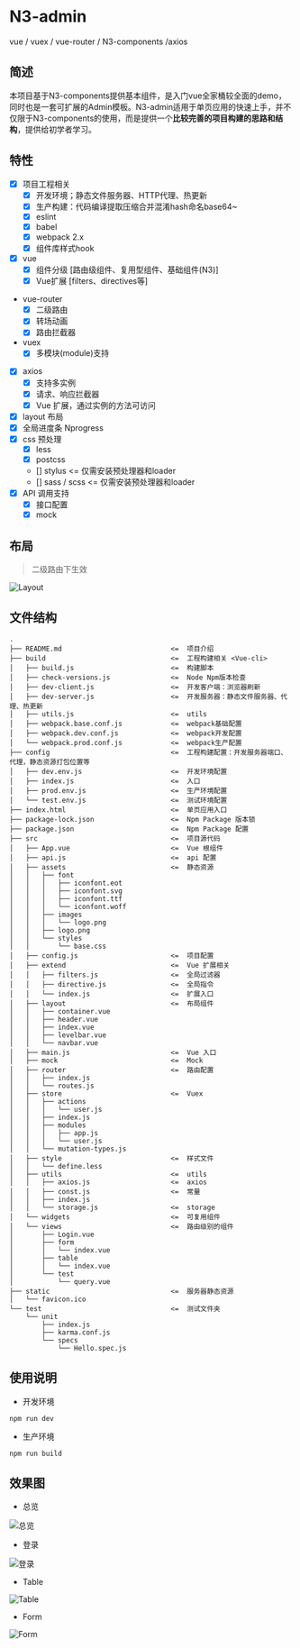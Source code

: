 # N3-admin

vue / vuex / vue-router / N3-components /axios

简述
---

本项目基于N3-components提供基本组件，是入门vue全家桶较全面的demo，同时也是一套可扩展的Admin模板。N3-admin适用于单页应用的快速上手，并不仅限于N3-components的使用，而是提供一个**比较完善的项目构建的思路和结构**，提供给初学者学习。

特性
---

+ [x] 项目工程相关
  * [x] 开发环境；静态文件服务器、HTTP代理、热更新
  * [x] 生产构建：代码编译提取压缩合并混淆hash命名base64~
  * [x] eslint
  * [x] babel
  * [x] webpack 2.x
  * [x] 组件库样式hook
+ [x] vue
  * [x] 组件分级 [路由级组件、复用型组件、基础组件(N3)]
  * [x] Vue扩展 [filters、directives等]
+ vue-router
  * [x] 二级路由
  * [x] 转场动画
  * [x] 路由拦截器
+ vuex
  * [x] 多模块(module)支持
+ [x] axios
  * [x] 支持多实例
  * [x] 请求、响应拦截器
  * [x] Vue 扩展，通过实例的方法可访问
+ [x] layout 布局
+ [x] 全局进度条 Nprogress
+ [x] css 预处理
  * [x] less
  * [x] postcss
  * [] stylus         <=  仅需安装预处理器和loader
  * [] sass / scss    <=  仅需安装预处理器和loader
+ [x] API 调用支持
  * [x] 接口配置
  * [x] mock

布局
---

> 二级路由下生效

![Layout](./screenshot/layout.png)

文件结构
---

```
.
├── README.md                           <=  项目介绍
├── build                               <=  工程构建相关 <Vue-cli>
│   ├── build.js                        <=  构建脚本
│   ├── check-versions.js               <=  Node Npm版本检查
│   ├── dev-client.js                   <=  开发客户端：浏览器刷新
│   ├── dev-server.js                   <=  开发服务器：静态文件服务器、代理、热更新
│   ├── utils.js                        <=  utils
│   ├── webpack.base.conf.js            <=  webpack基础配置
│   ├── webpack.dev.conf.js             <=  webpack开发配置
│   └── webpack.prod.conf.js            <=  webpack生产配置
├── config                              <=  工程构建配置：开发服务器端口、代理，静态资源打包位置等
│   ├── dev.env.js                      <=  开发环境配置
│   ├── index.js                        <=  入口
│   ├── prod.env.js                     <=  生产环境配置
│   └── test.env.js                     <=  测试环境配置
├── index.html                          <=  单页应用入口
├── package-lock.json                   <=  Npm Package 版本锁
├── package.json                        <=  Npm Package 配置
├── src                                 <=  项目源代码
│   ├── App.vue                         <=  Vue 根组件
│   ├── api.js                          <=  api 配置
│   ├── assets                          <=  静态资源
│   │   ├── font
│   │   │   ├── iconfont.eot
│   │   │   ├── iconfont.svg
│   │   │   ├── iconfont.ttf
│   │   │   └── iconfont.woff
│   │   ├── images
│   │   │   └── logo.png
│   │   ├── logo.png
│   │   └── styles
│   │       └── base.css
│   ├── config.js                       <=  项目配置
│   ├── extend                          <=  Vue 扩展相关
│   │   ├── filters.js                  <=  全局过滤器
│   │   ├── directive.js                <=  全局指令
│   │   └── index.js                    <=  扩展入口
│   ├── layout                          <=  布局组件
│   │   ├── container.vue
│   │   ├── header.vue
│   │   ├── index.vue
│   │   ├── levelbar.vue
│   │   └── navbar.vue
│   ├── main.js                         <=  Vue 入口
│   ├── mock                            <=  Mock
│   ├── router                          <=  路由配置
│   │   ├── index.js
│   │   └── routes.js
│   ├── store                           <=  Vuex
│   │   ├── actions
│   │   │   └── user.js
│   │   ├── index.js
│   │   ├── modules
│   │   │   ├── app.js
│   │   │   └── user.js
│   │   └── mutation-types.js
│   ├── style                           <=  样式文件 
│   │   └── define.less
│   ├── utils                           <=  utils
│   │   ├── axios.js                    <=  axios
│   │   ├── const.js                    <=  常量
│   │   ├── index.js
│   │   └── storage.js                  <=  storage
│   └── widgets                         <=  可复用组件
│   └── views                           <=  路由级别的组件
│       ├── Login.vue
│       ├── form
│       │   └── index.vue
│       ├── table
│       │   └── index.vue
│       └── test
│           └── query.vue
├── static                              <=  服务器静态资源
│   └── favicon.ico
└── test                                <=  测试文件夹  
    └── unit
        ├── index.js
        ├── karma.conf.js
        └── specs
            └── Hello.spec.js
```

使用说明
---

+ 开发环境

```
npm run dev
```

+ 生产环境

```
npm run build
```

效果图
---

+ 总览

![总览](./screenshot/index.png)

+ 登录

![登录](./screenshot/login.png)

+ Table

![Table](./screenshot/table.png)

+ Form

![Form](./screenshot/form.png)
